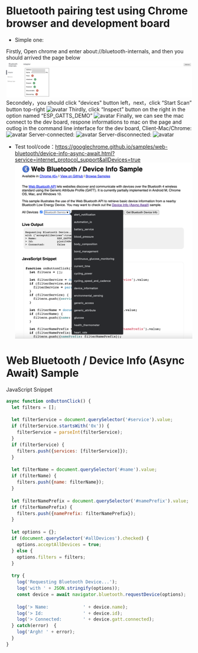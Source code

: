 # Bluetooth pairing test using Chrome browser and development board

* Simple one:

Firstly, Open chrome and enter about://bluetooth-internals, and then you should arrived the page below
![avatar](../sources/ota_ble_gatt_server/clickDevices.jpg)
Secondely，you should click "devices" button left，next，click “Start Scan” button top-right
![avatar](https://github.com/BlessedChild/TimeTree/sources/ota_ble_gatt_server/clickDevices_1.jpg)
Thirdly, click “Inspect” button on the right in the option named “ESP_GATTS_DEMO”
![avatar](https://github.com/BlessedChild/TimeTree/sources/ota_ble_gatt_server/clickDevices_2.jpg)
Finally, we can see the mac connect to the dev board, respone informations to mac on the page and outlog in the command line interface for the dev board, Client-Mac/Chrome:
![avatar](https://github.com/BlessedChild/TimeTree/sources/ota_ble_gatt_server/clickDevices_3.jpg)
Server-connected:
![avatar](https://github.com/BlessedChild/TimeTree/sources/ota_ble_gatt_server/connected.png)
Server-disconnected:
![avatar](https://github.com/BlessedChild/TimeTree/sources/ota_ble_gatt_server/disconnected.png)

* Test tool/code：https://googlechrome.github.io/samples/web-bluetooth/device-info-async-await.html?service=internet_protocol_support&allDevices=true
![avatar](https://github.com/BlessedChild/TimeTree/blob/main/sources/match_dev_device/%E7%A4%BA%E4%BE%8B.png)

# Web Bluetooth / Device Info (Async Await) Sample

JavaScript Snippet
``` js
async function onButtonClick() {
  let filters = [];

  let filterService = document.querySelector('#service').value;
  if (filterService.startsWith('0x')) {
    filterService = parseInt(filterService);
  }
  if (filterService) {
    filters.push({services: [filterService]});
  }

  let filterName = document.querySelector('#name').value;
  if (filterName) {
    filters.push({name: filterName});
  }

  let filterNamePrefix = document.querySelector('#namePrefix').value;
  if (filterNamePrefix) {
    filters.push({namePrefix: filterNamePrefix});
  }

  let options = {};
  if (document.querySelector('#allDevices').checked) {
    options.acceptAllDevices = true;
  } else {
    options.filters = filters;
  }

  try {
    log('Requesting Bluetooth Device...');
    log('with ' + JSON.stringify(options));
    const device = await navigator.bluetooth.requestDevice(options);

    log('> Name:             ' + device.name);
    log('> Id:               ' + device.id);
    log('> Connected:        ' + device.gatt.connected);
  } catch(error)  {
    log('Argh! ' + error);
  }
}
```
